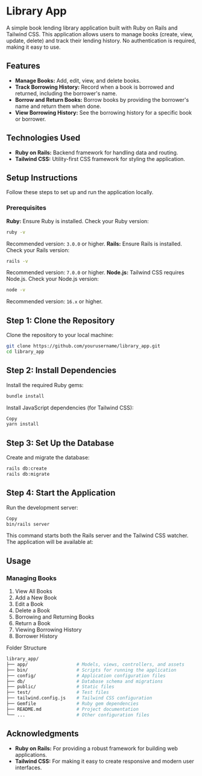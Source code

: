 # Library App
A simple book lending library application built with Ruby on Rails and Tailwind CSS. This application allows users to manage books (create, view, update, delete) and track their lending history. No authentication is required, making it easy to use.

## Features
- **Manage Books:** Add, edit, view, and delete books.
- **Track Borrowing History:** Record when a book is borrowed and returned, including the borrower's name.
- **Borrow and Return Books:** Borrow books by providing the borrower's name and return them when done.
- **View Borrowing History:** See the borrowing history for a specific book or borrower.

## Technologies Used
- **Ruby on Rails:** Backend framework for handling data and routing.
- **Tailwind CSS:** Utility-first CSS framework for styling the application.

## Setup Instructions
Follow these steps to set up and run the application locally.

### Prerequisites
**Ruby:** Ensure Ruby is installed. Check your Ruby version:
```sh
ruby -v
```
Recommended version: ```3.0.0``` or higher.
**Rails:** Ensure Rails is installed. Check your Rails version:

```sh
rails -v
```

Recommended version: ```7.0.0``` or higher.
**Node.js:** Tailwind CSS requires Node.js. Check your Node.js version:

```sh
node -v
```
Recommended version: ```16.x``` or higher.

## Step 1: Clone the Repository
Clone the repository to your local machine:
```sh
git clone https://github.com/yourusername/library_app.git
cd library_app
```

## Step 2: Install Dependencies
Install the required Ruby gems:
```sh
bundle install
```
Install JavaScript dependencies (for Tailwind CSS):
```sh
Copy
yarn install
```

## Step 3: Set Up the Database
Create and migrate the database:
```sh
rails db:create
rails db:migrate
```

## Step 4: Start the Application
Run the development server:

```sh
Copy
bin/rails server
```
This command starts both the Rails server and the Tailwind CSS watcher. The application will be available at:

## Usage
### Managing Books
1. View All Books
2. Add a New Book 
3. Edit a Book
4. Delete a Book
5. Borrowing and Returning Books
6. Return a Book
7. Viewing Borrowing History
8. Borrower History

Folder Structure
```sh
library_app/
├── app/                  # Models, views, controllers, and assets
├── bin/                  # Scripts for running the application
├── config/               # Application configuration files
├── db/                   # Database schema and migrations
├── public/               # Static files
├── test/                 # Test files
├── tailwind.config.js    # Tailwind CSS configuration
├── Gemfile               # Ruby gem dependencies
├── README.md             # Project documentation
└── ...                   # Other configuration files
```

## Acknowledgments
- **Ruby on Rails:** For providing a robust framework for building web applications.
- **Tailwind CSS:** For making it easy to create responsive and modern user interfaces.
